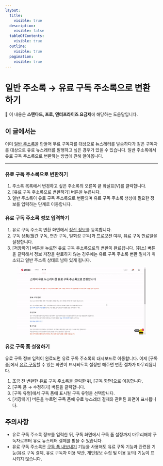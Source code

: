 ```yaml
---
layout:
  title:
    visible: true
  description:
    visible: false
  tableOfContents:
    visible: true
  outline:
    visible: true
  pagination:
    visible: true
---
```


# 일반 주소록 → 유료 구독 주소록으로 변환하기

**💬** 이 내용은 **스탠다드, 프로, 엔터프라이즈 요금제**에 해당하는 도움말입니다.

## 이 글에서는

이미 [일반 주소록](broken-reference)을 만들어 무료 구독자를 대상으로 뉴스레터를 발송하다가 같은 구독자를 대상으로 유료 뉴스레터를 발행하고 싶은 경우가 있을 수 있습니다. 일반 주소록에서 유료 구독 주소록으로 변환하는 방법에 관해 알아봅니다.

***

### 유료 구독 주소록으로 변환하기 <a href="#h_8080dad95d" id="h_8080dad95d"></a>

1. 주소록 목록에서 변경하고 싶은 주소록의 오른쪽 끝 화살표\[V]를 클릭합니다.
2. \[유료 구독 주소록으로 변환하기] 버튼을 누릅니다.
3. 일반 주소록이 유료 구독 주소록으로 변환되며 유료 구독 주소록 생성에 필요한 정보를 입력하는 단계로 이동합니다.

### 유료 구독 주소록 정보 입력하기 <a href="#h_356c217458" id="h_356c217458"></a>

1. 유료 구독 주소록 변환 화면에서 [정산 정보](../billing/)를 등록합니다.
2. 구독 상품(월간 구독, 연간 구독, 일회성 구독)과 프로모션 여부, 유료 구독 만료일을 설정합니다.&#x20;
3. \[저장하기] 버튼을 누르면 유료 구독 주소록으로의 변환이 완료됩니다. \[취소] 버튼을 클릭해서 정보 저장을 완료하지 않는 경우에는 유료 구독 주소록 변환 절차가 취소되고 일반 주소록 상태로 남아 있게 됩니다.

<figure><img src="../../.gitbook/assets/image (55) (1).png" alt=""><figcaption></figcaption></figure>

### 유료 구독 폼 설정하기 <a href="#h_eac97a6d62" id="h_eac97a6d62"></a>

유료 구독 정보 입력이 완료되면 유료 구독 주소록의 대시보드로 이동합니다. 이제 \[구독 폼]에서 [유료 구독](https://help.stibee.com/hc/ko/articles/4756516930959)할 수 있는 화면이 표시되도록 설정만 해주면 변환 절차가 마무리됩니다.

1. 조금 전 변환한 유료 구독 주소록을 클릭한 뒤, \[구독 화면]으로 이동합니다.
2. \[구독 폼 → 수정하기] 버튼을 클릭합니다.
3. \[구독 유형]에서 구독 폼에 표시될 구독 유형을 선택합니다.
4. \[저장하기] 버튼을 누르면 구독 폼에 유료 뉴스레터 결제와 관련된 화면이 표시됩니다.

## 주의사항 <a href="#h_2792b8b57e" id="h_2792b8b57e"></a>

* 유료 구독 주소록 정보를 입력한 뒤, 구독 화면에서 구독 폼 설정까지 마무리해야 구독자로부터 유료 뉴스레터 결제를 받을 수 있습니다.
* 유료 구독 주소록은 [구독 폼 내보내기](../../list/gather-subscribers/form.md#adding-subscription-form) 기능을 사용해도 유료 구독 기능과 관련된 기능(유료 구독 결제, 유료 구독자 이용 약관, 개인정보 수집 및 이용 동의) 기능이 표시되지 않습니다.
